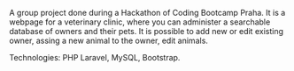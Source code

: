 A group project done during a Hackathon of Coding Bootcamp Praha. It is a webpage for a veterinary clinic, where you can administer a searchable database of owners and their pets. It is possible to add new or edit existing owner, assing a new animal to the owner, edit animals.

Technologies: PHP Laravel, MySQL, Bootstrap.
